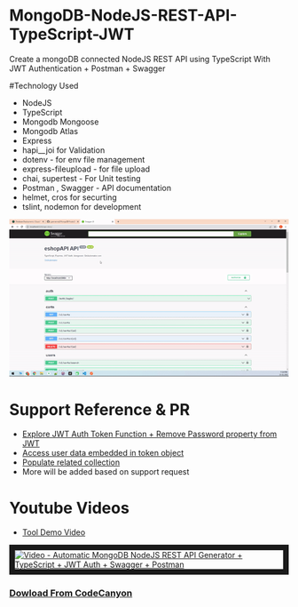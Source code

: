 # MongoDB-NodeJS-REST-API-TypeScript-JWT
Create a mongoDB connected NodeJS REST API using TypeScript With JWT Authentication + Postman + Swagger

#Technology Used
- NodeJS
- TypeScript
- Mongodb Mongoose
- Mongodb Atlas
- Express
- hapi__joi for Validation
- dotenv - for env file management
- express-fileupload - for file upload
- chai, supertest - For Unit testing
- Postman , Swagger - API documentation
- helmet, cros for securting
- tslint, nodemon for development

![](demo/images/swagger.gif)

# Support Reference & PR
- [Explore JWT Auth Token Function + Remove Password property from JWT](https://github.com/gyanverma2/MongoDB-NodeJS-REST-API-TypeScript-JWT/pull/1)
- [Access user data embedded in token object](https://github.com/gyanverma2/MongoDB-NodeJS-REST-API-TypeScript-JWT/pull/2)
- [Populate related collection](https://github.com/gyanverma2/MongoDB-NodeJS-REST-API-TypeScript-JWT/pull/3)
- More will be added based on support request

# Youtube Videos
- [Tool Demo Video](https://www.youtube.com/watch?v=4R8oJVbv7KU)

<a href="http://www.youtube.com/watch?feature=player_embedded&v=4R8oJVbv7KU" target="_blank"><img src="http://img.youtube.com/vi/4R8oJVbv7KU/0.jpg" alt="Video - Automatic MongoDB NodeJS REST API Generator + TypeScript + JWT Auth + Swagger + Postman" width="240" height="180" border="10" /></a>

### [Dowload From CodeCanyon](https://codecanyon.net/item/100-automatic-mongodb-rest-api-generator-nodejs-typescript-rest-api-jwt-auth-swagger/35214206)


